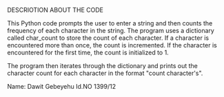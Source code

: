 DESCRIOTION ABOUT THE CODE

This Python code prompts the user to enter a string and then counts the frequency of each character in the string. The program uses a dictionary called char_count to store the count of each character. If a character is encountered more than once, the count is incremented. If the character is encountered for the first time, the count is initialized to 1.

The program then iterates through the dictionary and prints out the character count for each character in the format "count character's".



Name: Dawit Gebeyehu            Id.NO 1399/12